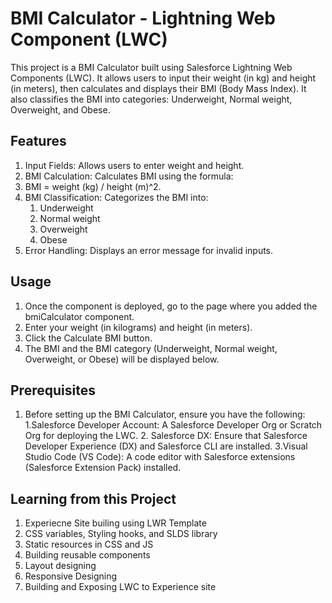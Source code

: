 # BMI Calculator - Lightning Web Component (LWC)

This project is a BMI Calculator built using Salesforce Lightning Web Components (LWC). It allows users to input their weight (in kg) and height (in meters), then calculates and displays their BMI (Body Mass Index). It also classifies the BMI into categories: Underweight, Normal weight, Overweight, and Obese.

## Features

  1. Input Fields: Allows users to enter weight and height.
  2. BMI Calculation: Calculates BMI using the formula:
  3. BMI = weight (kg) / height (m)^2.
  4. BMI Classification: Categorizes the BMI into:
     1. Underweight
     2. Normal weight
     3. Overweight
     4. Obese
  6. Error Handling: Displays an error message for invalid inputs.

## Usage

1. Once the component is deployed, go to the page where you added the bmiCalculator component.
2. Enter your weight (in kilograms) and height (in meters).
3. Click the Calculate BMI button.
4. The BMI and the BMI category (Underweight, Normal weight, Overweight, or Obese) will be displayed below.

## Prerequisites
1. Before setting up the BMI Calculator, ensure you have the following:
      1.Salesforce Developer Account: A Salesforce Developer Org or Scratch Org for deploying the LWC.
      2. Salesforce DX: Ensure that Salesforce Developer Experience (DX) and Salesforce CLI are installed.
      3.Visual Studio Code (VS Code): A code editor with Salesforce extensions (Salesforce Extension Pack) installed.

## Learning from this Project

1. Experiecne Site builing using LWR Template
2. CSS variables, Styling hooks, and SLDS library
3. Static resources in CSS and JS
4. Building reusable components
5. Layout designing
6. Responsive Designing
7. Building and Exposing LWC to Experience site

